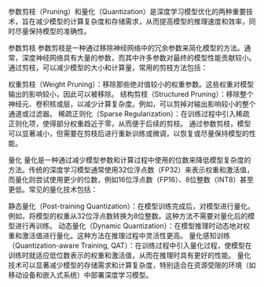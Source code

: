 参数剪枝（Pruning）和量化（Quantization）是深度学习模型优化的两种重要技术，旨在减少模型的计算复杂度和存储需求，从而提高模型的推理速度和效率，同时尽量保持模型的准确性。

参数剪枝
参数剪枝是一种通过移除神经网络中的冗余参数来简化模型的方法。通常，深度神经网络具有大量的参数，而其中许多参数对最终的模型性能贡献较小。通过剪枝，可以减少模型的大小和计算量，常用的剪枝方法包括：

权重剪枝（Weight Pruning）：移除那些绝对值较小的权重参数。这些权重对模型输出的影响较小，因此可以被移除。
结构剪枝（Structured Pruning）：移除整个神经元、卷积核或层，以减少计算复杂度。例如，可以剪掉对输出影响较小的整个通道或过滤器。
稀疏正则化（Sparse Regularization）：在训练过程中引入稀疏正则化项，使得部分权重趋近于零，从而便于后续的剪枝。
通过参数剪枝，模型可以显著减小，但需要在剪枝后进行重新训练或微调，以恢复或尽量保持模型的性能。

量化
量化是一种通过减少模型参数和计算过程中使用的位数来降低模型复杂度的方法。传统的深度学习模型通常使用32位浮点数（FP32）来表示权重和激活值，而量化则尝试使用更少的位数，例如16位浮点数（FP16）、8位整数（INT8）甚至更低。常见的量化技术包括：

静态量化（Post-training Quantization）：在模型训练完成后，对模型进行量化。例如，将模型的权重从32位浮点数转换为8位整数。这种方法不需要对量化后的模型进行再训练。
动态量化（Dynamic Quantization）：在模型推理时动态地对权重和激活值进行量化。这种方法在推理过程中灵活性更高。
量化感知训练（Quantization-aware Training, QAT）：在训练过程中引入量化过程，使模型在训练时就适应低位数表示的权重和激活值，从而在推理时具有更好的性能。
量化技术可以显著减少模型的存储需求和计算复杂度，特别适合在资源受限的环境（如移动设备和嵌入式系统）中部署深度学习模型。
